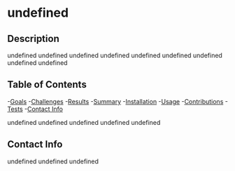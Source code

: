 # undefined
  ## Description
  undefined
  undefined
  undefined
  undefined
  undefined
  undefined
  undefined
  undefined
  undefined
  ## Table of Contents
  -[Goals](#goal)
  -[Challenges](#challenges)
  -[Results](#deployed_link)
  -[Summary](#summary)
  -[Installation](#installation)
  -[Usage](#usage)
  -[Contributions](#contributions)
  -[Tests](#tests)
  -[Contact Info](#github_username)

  undefined
  undefined
  undefined
  undefined
  undefined
  ## Contact Info
  undefined
  undefined
  undefined
